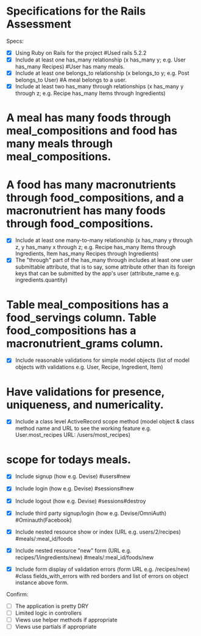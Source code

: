# Specifications for the Rails Assessment

Specs:

- [x] Using Ruby on Rails for the project
#Used rails 5.2.2
- [x] Include at least one has_many relationship (x has_many y; e.g. User has_many Recipes)
#User has many meals.
- [x] Include at least one belongs_to relationship (x belongs_to y; e.g. Post belongs_to User)
#A meal belongs to a user.
- [x] Include at least two has_many through relationships (x has_many y through z; e.g. Recipe has_many Items through Ingredients)
# A meal has many foods through meal_compositions and food has many meals through meal_compositions.
# A food has many macronutrients through food_compositions, and a macronutrient has many foods through food_compositions.

- [x] Include at least one many-to-many relationship (x has_many y through z, y has_many x through z; e.g. Recipe has_many Items through Ingredients, Item has_many Recipes through Ingredients)
- [x] The "through" part of the has_many through includes at least one user submittable attribute, that is to say, some attribute other than its foreign keys that can be submitted by the app's user (attribute_name e.g. ingredients.quantity)
# Table meal_compositions has a food_servings column. Table food_compositions has a macronutrient_grams column.

- [x] Include reasonable validations for simple model objects (list of model objects with validations e.g. User, Recipe, Ingredient, Item)
# Have validations for presence, uniqueness, and numericality.

- [x] Include a class level ActiveRecord scope method (model object & class method name and URL to see the working feature e.g. User.most_recipes URL: /users/most_recipes)
# scope for todays meals.

- [x] Include signup (how e.g. Devise)
#users#new

- [x] Include login (how e.g. Devise)
#sessions#new

- [x] Include logout (how e.g. Devise)
#sessions#destroy

- [x] Include third party signup/login (how e.g. Devise/OmniAuth)
#Ominauth(Facebook)

- [x] Include nested resource show or index (URL e.g. users/2/recipes)
#meals/:meal_id/foods

- [x] Include nested resource "new" form (URL e.g. recipes/1/ingredients/new)
#meals/:meal_id/foods/new


- [x] Include form display of validation errors (form URL e.g. /recipes/new)
#class fields_with_errors with red borders and list of errors on object instance above form.

Confirm:
- [ ] The application is pretty DRY
- [ ] Limited logic in controllers
- [ ] Views use helper methods if appropriate
- [ ] Views use partials if appropriate
